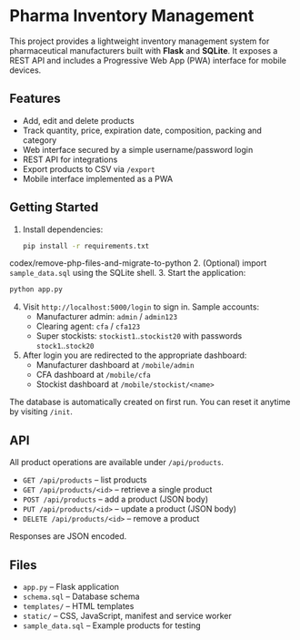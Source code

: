 # Pharma Inventory Management

This project provides a lightweight inventory management system for pharmaceutical manufacturers built with **Flask** and **SQLite**. It exposes a REST API and includes a Progressive Web App (PWA) interface for mobile devices.

## Features

- Add, edit and delete products
- Track quantity, price, expiration date, composition, packing and category
- Web interface secured by a simple username/password login
- REST API for integrations
- Export products to CSV via `/export`
- Mobile interface implemented as a PWA

## Getting Started

1. Install dependencies:
   ```bash
   pip install -r requirements.txt
   ```
 codex/remove-php-files-and-migrate-to-python
2. (Optional) import `sample_data.sql` using the SQLite shell.
3. Start the application:
   ```bash
   python app.py
   ```
4. Visit `http://localhost:5000/login` to sign in. Sample accounts:
   - Manufacturer admin: `admin` / `admin123`
   - Clearing agent: `cfa` / `cfa123`
   - Super stockists: `stockist1`..`stockist20` with passwords `stock1`..`stock20`
5. After login you are redirected to the appropriate dashboard:
   - Manufacturer dashboard at `/mobile/admin`
   - CFA dashboard at `/mobile/cfa`
   - Stockist dashboard at `/mobile/stockist/<name>`

The database is automatically created on first run. You can reset it anytime by visiting `/init`.

## API

All product operations are available under `/api/products`.

- `GET /api/products` – list products
- `GET /api/products/<id>` – retrieve a single product
- `POST /api/products` – add a product (JSON body)
- `PUT /api/products/<id>` – update a product (JSON body)
- `DELETE /api/products/<id>` – remove a product

Responses are JSON encoded.

## Files

- `app.py` – Flask application
- `schema.sql` – Database schema
- `templates/` – HTML templates
- `static/` – CSS, JavaScript, manifest and service worker
- `sample_data.sql` – Example products for testing
